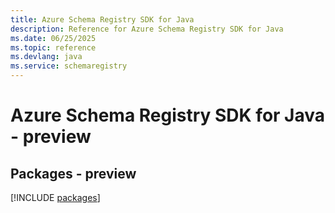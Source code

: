 ```yaml
---
title: Azure Schema Registry SDK for Java
description: Reference for Azure Schema Registry SDK for Java
ms.date: 06/25/2025
ms.topic: reference
ms.devlang: java
ms.service: schemaregistry
---
```

# Azure Schema Registry SDK for Java - preview
## Packages - preview
[!INCLUDE [packages](schema-registry-index.md)]